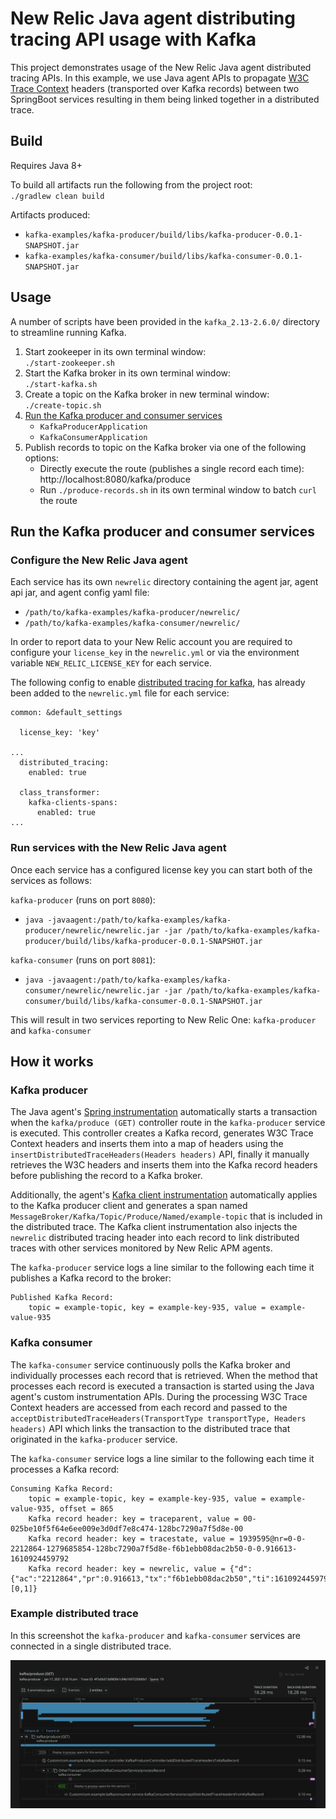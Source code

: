 # New Relic Java agent distributing tracing API usage with Kafka  

This project demonstrates usage of the New Relic Java agent distributed tracing APIs. In this example, we use Java agent APIs to propagate 
[W3C Trace Context](https://www.w3.org/TR/trace-context/) headers (transported over Kafka records) between two SpringBoot services resulting in them being 
linked together in a distributed trace.

## Build

Requires Java 8+  

To build all artifacts run the following from the project root:  
`./gradlew clean build`

Artifacts produced:
* `kafka-examples/kafka-producer/build/libs/kafka-producer-0.0.1-SNAPSHOT.jar`
* `kafka-examples/kafka-consumer/build/libs/kafka-consumer-0.0.1-SNAPSHOT.jar`

## Usage

A number of scripts have been provided in the `kafka_2.13-2.6.0/` directory to streamline running Kafka. 

1. Start zookeeper in its own terminal window:  
   `./start-zookeeper.sh`
2. Start the Kafka broker in its own terminal window:  
    `./start-kafka.sh`
3. Create a topic on the Kafka broker in new terminal window:  
    `./create-topic.sh`
4. [Run the Kafka producer and consumer services](#run-the-kafka-producer-and-consumer-services)
    * `KafkaProducerApplication`
    * `KafkaConsumerApplication`
5. Publish records to topic on the Kafka broker via one of the following options:  
    * Directly execute the route (publishes a single record each time): http://localhost:8080/kafka/produce
    * Run `./produce-records.sh` in its own terminal window to batch `curl` the route

## Run the Kafka producer and consumer services

### Configure the New Relic Java agent

Each service has its own `newrelic` directory containing the agent jar, agent api jar, and agent config yaml file:
* `/path/to/kafka-examples/kafka-producer/newrelic/`
* `/path/to/kafka-examples/kafka-consumer/newrelic/`

In order to report data to your New Relic account you are required to configure your `license_key` in the `newrelic.yml` or via 
the environment variable `NEW_RELIC_LICENSE_KEY` for each service.

The following config to enable 
[distributed tracing for kafka](https://docs.newrelic.com/docs/agents/java-agent/instrumentation/java-agent-instrument-kafka-message-queues),
 has already been added to the `newrelic.yml` file for each service:
 
```
common: &default_settings

  license_key: 'key'

...
  distributed_tracing:
    enabled: true

  class_transformer:
    kafka-clients-spans:
      enabled: true
...
```

### Run services with the New Relic Java agent

Once each service has a configured license key you can start both of the services as follows:

`kafka-producer` (runs on port `8080`):
* `java -javaagent:/path/to/kafka-examples/kafka-producer/newrelic/newrelic.jar -jar /path/to/kafka-examples/kafka-producer/build/libs/kafka-producer-0.0.1-SNAPSHOT.jar`

`kafka-consumer` (runs on port `8081`):
* `java -javaagent:/path/to/kafka-examples/kafka-consumer/newrelic/newrelic.jar -jar /path/to/kafka-examples/kafka-consumer/build/libs/kafka-consumer-0.0.1-SNAPSHOT.jar`

This will result in two services reporting to New Relic One: `kafka-producer` and `kafka-consumer`

## How it works

### Kafka producer

The Java agent's [Spring instrumentation](https://github.com/newrelic/newrelic-java-agent/tree/main/instrumentation/spring-4.3.0) automatically starts a 
transaction when the `kafka/produce (GET)` controller route in the `kafka-producer` service is executed. This controller creates a Kafka record, generates W3C 
Trace Context headers and inserts them into a map of headers using the `insertDistributedTraceHeaders(Headers headers)` API, finally it manually retrieves the 
W3C headers and inserts them into the Kafka record headers before publishing the record to a Kafka broker. 

Additionally, the agent's [Kafka client instrumentation](https://github.com/newrelic/newrelic-java-agent/tree/main/instrumentation/kafka-clients-spans-0.11.0.0) 
automatically applies to the Kafka producer client and generates a span named `MessageBroker/Kafka/Topic/Produce/Named/example-topic` that is included in the 
distributed trace. The Kafka client instrumentation also injects the `newrelic` distributed tracing header into each record to link distributed 
traces with other services monitored by New Relic APM agents.

The `kafka-producer` service logs a line similar to the following each time it publishes a Kafka record to the broker:

```
Published Kafka Record:
	topic = example-topic, key = example-key-935, value = example-value-935
``` 

### Kafka consumer

The `kafka-consumer` service continuously polls the Kafka broker and individually processes each record that is retrieved. When the method that processes each 
record is executed a transaction is started using the Java agent's custom instrumentation APIs. During the processing W3C Trace Context headers are accessed 
from each record and passed to the `acceptDistributedTraceHeaders(TransportType transportType, Headers headers)` API which links the transaction to the 
distributed trace that originated in the `kafka-producer` service.

The `kafka-consumer` service logs a line similar to the following each time it processes a Kafka record:

```
Consuming Kafka Record:
	topic = example-topic, key = example-key-935, value = example-value-935, offset = 865
	Kafka record header: key = traceparent, value = 00-025be10f5f64e6ee009e3d0df7e8c474-128bc7290a7f5d8e-00
	Kafka record header: key = tracestate, value = 1939595@nr=0-0-2212864-1279685854-128bc7290a7f5d8e-f6b1ebb08dac2b50-0-0.916613-1610924459792
	Kafka record header: key = newrelic, value = {"d":{"ac":"2212864","pr":0.916613,"tx":"f6b1ebb08dac2b50","ti":1610924459797,"ty":"App","tk":"1939595","tr":"025be10f5f64e6ee009e3d0df7e8c474","sa":false,"ap":"1279685854"},"v":[0,1]}
``` 
### Example distributed trace

In this screenshot the `kafka-producer` and `kafka-consumer` services are connected in a single distributed trace.

![distributed trace](kafka-distributed-trace.jpg)